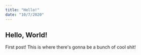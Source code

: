 ```yaml
---
title: "Hello!"
date: "10/7/2020"
---
```


## Hello, World!

First post! This is where there's gonna be a bunch of cool shit!
